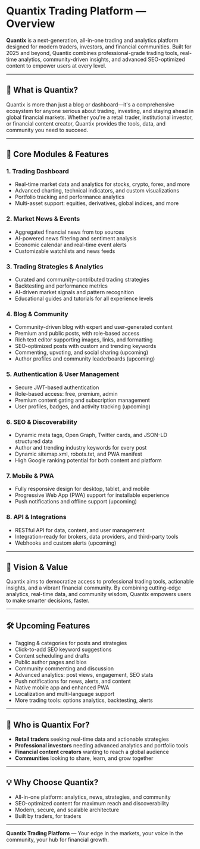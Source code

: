 # Quantix Trading Platform — Overview

**Quantix** is a next-generation, all-in-one trading and analytics platform designed for modern traders, investors, and financial communities. Built for 2025 and beyond, Quantix combines professional-grade trading tools, real-time analytics, community-driven insights, and advanced SEO-optimized content to empower users at every level.

---

## 🌟 What is Quantix?

Quantix is more than just a blog or dashboard—it's a comprehensive ecosystem for anyone serious about trading, investing, and staying ahead in global financial markets. Whether you're a retail trader, institutional investor, or financial content creator, Quantix provides the tools, data, and community you need to succeed.

---

## 🧩 **Core Modules & Features**

### 1. **Trading Dashboard**
- Real-time market data and analytics for stocks, crypto, forex, and more
- Advanced charting, technical indicators, and custom visualizations
- Portfolio tracking and performance analytics
- Multi-asset support: equities, derivatives, global indices, and more

### 2. **Market News & Events**
- Aggregated financial news from top sources
- AI-powered news filtering and sentiment analysis
- Economic calendar and real-time event alerts
- Customizable watchlists and news feeds

### 3. **Trading Strategies & Analytics**
- Curated and community-contributed trading strategies
- Backtesting and performance metrics
- AI-driven market signals and pattern recognition
- Educational guides and tutorials for all experience levels

### 4. **Blog & Community**
- Community-driven blog with expert and user-generated content
- Premium and public posts, with role-based access
- Rich text editor supporting images, links, and formatting
- SEO-optimized posts with custom and trending keywords
- Commenting, upvoting, and social sharing (upcoming)
- Author profiles and community leaderboards (upcoming)

### 5. **Authentication & User Management**
- Secure JWT-based authentication
- Role-based access: free, premium, admin
- Premium content gating and subscription management
- User profiles, badges, and activity tracking (upcoming)

### 6. **SEO & Discoverability**
- Dynamic meta tags, Open Graph, Twitter cards, and JSON-LD structured data
- Author and trending industry keywords for every post
- Dynamic sitemap.xml, robots.txt, and PWA manifest
- High Google ranking potential for both content and platform

### 7. **Mobile & PWA**
- Fully responsive design for desktop, tablet, and mobile
- Progressive Web App (PWA) support for installable experience
- Push notifications and offline support (upcoming)

### 8. **API & Integrations**
- RESTful API for data, content, and user management
- Integration-ready for brokers, data providers, and third-party tools
- Webhooks and custom alerts (upcoming)

---

## 🚀 **Vision & Value**

Quantix aims to democratize access to professional trading tools, actionable insights, and a vibrant financial community. By combining cutting-edge analytics, real-time data, and community wisdom, Quantix empowers users to make smarter decisions, faster.

---

## 🛠️ **Upcoming Features**

- Tagging & categories for posts and strategies
- Click-to-add SEO keyword suggestions
- Content scheduling and drafts
- Public author pages and bios
- Community commenting and discussion
- Advanced analytics: post views, engagement, SEO stats
- Push notifications for news, alerts, and content
- Native mobile app and enhanced PWA
- Localization and multi-language support
- More trading tools: options analytics, backtesting, alerts

---

## 👥 **Who is Quantix For?**

- **Retail traders** seeking real-time data and actionable strategies
- **Professional investors** needing advanced analytics and portfolio tools
- **Financial content creators** wanting to reach a global audience
- **Communities** looking to share, learn, and grow together

---

## 💡 **Why Choose Quantix?**

- All-in-one platform: analytics, news, strategies, and community
- SEO-optimized content for maximum reach and discoverability
- Modern, secure, and scalable architecture
- Built by traders, for traders

---

**Quantix Trading Platform** — Your edge in the markets, your voice in the community, your hub for financial growth.
